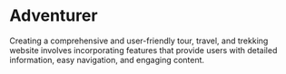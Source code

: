 # Adventurer
Creating a comprehensive and user-friendly tour, travel, and trekking website involves incorporating features that provide users with detailed information, easy navigation, and engaging content.
